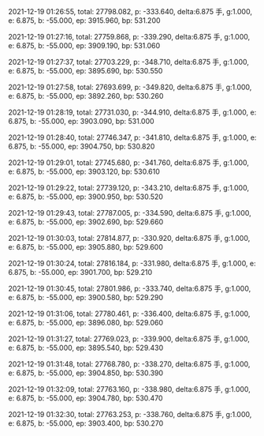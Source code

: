 2021-12-19 01:26:55, total: 27798.082, p: -333.640, delta:6.875 手, g:1.000, e: 6.875, b: -55.000, ep: 3915.960, bp: 531.200

2021-12-19 01:27:16, total: 27759.868, p: -339.290, delta:6.875 手, g:1.000, e: 6.875, b: -55.000, ep: 3909.190, bp: 531.060

2021-12-19 01:27:37, total: 27703.229, p: -348.710, delta:6.875 手, g:1.000, e: 6.875, b: -55.000, ep: 3895.690, bp: 530.550

2021-12-19 01:27:58, total: 27693.699, p: -349.820, delta:6.875 手, g:1.000, e: 6.875, b: -55.000, ep: 3892.260, bp: 530.260

2021-12-19 01:28:19, total: 27731.030, p: -344.910, delta:6.875 手, g:1.000, e: 6.875, b: -55.000, ep: 3903.090, bp: 531.000

2021-12-19 01:28:40, total: 27746.347, p: -341.810, delta:6.875 手, g:1.000, e: 6.875, b: -55.000, ep: 3904.750, bp: 530.820

2021-12-19 01:29:01, total: 27745.680, p: -341.760, delta:6.875 手, g:1.000, e: 6.875, b: -55.000, ep: 3903.120, bp: 530.610

2021-12-19 01:29:22, total: 27739.120, p: -343.210, delta:6.875 手, g:1.000, e: 6.875, b: -55.000, ep: 3900.950, bp: 530.520

2021-12-19 01:29:43, total: 27787.005, p: -334.590, delta:6.875 手, g:1.000, e: 6.875, b: -55.000, ep: 3902.690, bp: 529.660

2021-12-19 01:30:03, total: 27814.877, p: -330.920, delta:6.875 手, g:1.000, e: 6.875, b: -55.000, ep: 3905.880, bp: 529.600

2021-12-19 01:30:24, total: 27816.184, p: -331.980, delta:6.875 手, g:1.000, e: 6.875, b: -55.000, ep: 3901.700, bp: 529.210

2021-12-19 01:30:45, total: 27801.986, p: -333.740, delta:6.875 手, g:1.000, e: 6.875, b: -55.000, ep: 3900.580, bp: 529.290

2021-12-19 01:31:06, total: 27780.461, p: -336.400, delta:6.875 手, g:1.000, e: 6.875, b: -55.000, ep: 3896.080, bp: 529.060

2021-12-19 01:31:27, total: 27769.023, p: -339.900, delta:6.875 手, g:1.000, e: 6.875, b: -55.000, ep: 3895.540, bp: 529.430

2021-12-19 01:31:48, total: 27768.780, p: -338.270, delta:6.875 手, g:1.000, e: 6.875, b: -55.000, ep: 3904.850, bp: 530.390

2021-12-19 01:32:09, total: 27763.160, p: -338.980, delta:6.875 手, g:1.000, e: 6.875, b: -55.000, ep: 3904.780, bp: 530.470

2021-12-19 01:32:30, total: 27763.253, p: -338.760, delta:6.875 手, g:1.000, e: 6.875, b: -55.000, ep: 3903.400, bp: 530.270
